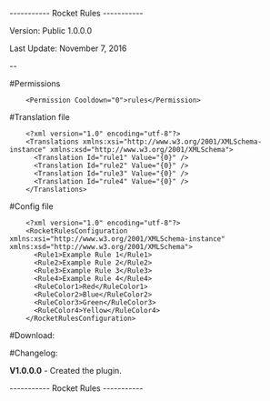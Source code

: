 ----------- Rocket Rules -----------

Version: Public 1.0.0.0



Last Update: November 7, 2016

--

#Permissions

        <Permission Cooldown="0">rules</Permission>

#Translation file

        <?xml version="1.0" encoding="utf-8"?>
        <Translations xmlns:xsi="http://www.w3.org/2001/XMLSchema-instance" xmlns:xsd="http://www.w3.org/2001/XMLSchema">
          <Translation Id="rule1" Value="{0}" />
          <Translation Id="rule2" Value="{0}" />
          <Translation Id="rule3" Value="{0}" />
          <Translation Id="rule4" Value="{0}" />
        </Translations>

#Config file

        <?xml version="1.0" encoding="utf-8"?>
        <RocketRulesConfiguration xmlns:xsi="http://www.w3.org/2001/XMLSchema-instance" xmlns:xsd="http://www.w3.org/2001/XMLSchema">
          <Rule1>Example Rule 1</Rule1>
          <Rule2>Example Rule 2</Rule2>
          <Rule3>Example Rule 3</Rule3>
          <Rule4>Example Rule 4</Rule4>
          <RuleColor1>Red</RuleColor1>
          <RuleColor2>Blue</RuleColor2>
          <RuleColor3>Green</RuleColor3>
          <RuleColor4>Yellow</RuleColor4>
        </RocketRulesConfiguration>

#Download:



#Changelog:

**V1.0.0.0** - Created the plugin.

----------- Rocket Rules -----------
